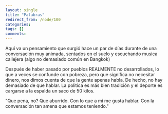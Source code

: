 ```yaml
---
layout: single
title: "Palabras"
redirect_from: /node/100
categories:
tags: []
comments: 
---
```

Aquí va un pensamiento que surgió hace un par de días durante de una conversación muy animada, sentados en el suelo y escuchando musica callejera (algo no demasiado común en Bangkok)  

Después de haber pasado por pueblos REALMENTE no desarrollados, lo que a veces se confunde con pobreza, pero que significa no necesitar dinero, nos dimos cuenta de que la gente apenas habla. De hecho, no hay demasiado de que hablar. La politica es más bien tradición y el deporte es cargarse a la espalda un saco de 50 kilos.  

"Que pena, no? Que aburrido. Con lo que a mi me gusta hablar. Con la conversación tan amena que estamos teniendo."
